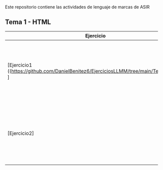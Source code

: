 Este repositorio contiene las actividades de lenguaje de marcas de ASIR

## Tema 1 - HTML
Ejercicio | Descripción
------------|-------------
[Ejercicio1 ((https://github.com/DanielBenitez6/EjerciciosLLMM/tree/main/Tema%201)) ] | Crea una página web sencilla con un encabezado h1 y un pequeño párrafo de texto de tu elección
[Ejercicio2] | Crea un documento xml que incluya información sobre un par de libros de una biblioteca.
